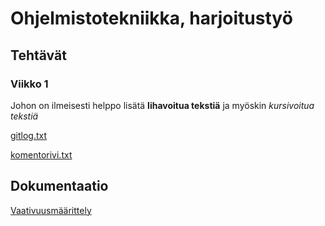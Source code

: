 # Ohjelmistotekniikka, harjoitustyö

## Tehtävät

### Viikko 1

Johon on ilmeisesti helppo lisätä **lihavoitua tekstiä** ja myöskin *kursivoitua tekstiä*

[gitlog.txt](https://github.com/TuuPu/ot-harjoitustyo/blob/master/laskarit/viikko1/gitlog.txt)

[komentorivi.txt](https://github.com/TuuPu/ot-harjoitustyo/blob/master/laskarit/viikko1/komentorivi.txt)

## Dokumentaatio

[Vaativuusmäärittely](https://github.com/TuuPu/ot-harjoitustyo/blob/master/laskarit/dokumentaatio/vaativuusmaarittely.md)
